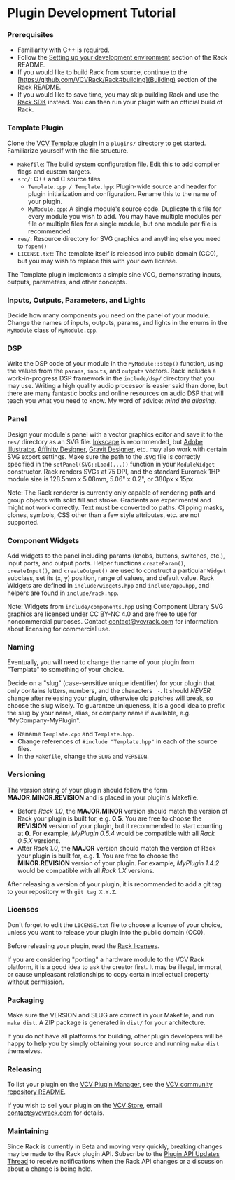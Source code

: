 # Plugin Development Tutorial

### Prerequisites

- Familiarity with C++ is required.
- Follow the [Setting up your development environment](https://github.com/VCVRack/Rack#setting-up-your-development-environment) section of the Rack README.
- If you would like to build Rack from source, continue to the [https://github.com/VCVRack/Rack#building](Building) section of the Rack README.
- If you would like to save time, you may skip building Rack and use the [Rack SDK](https://github.com/VCVRack/Rack/issues/258#issuecomment-376293898) instead. You can then run your plugin with an official build of Rack.

### Template Plugin

Clone the [VCV Template plugin](https://github.com/VCVRack/Template) in a `plugins/` directory to get started. Familiarize yourself with the file structure.

- `Makefile`: The build system configuration file. Edit this to add compiler flags and custom targets.
- `src/`: C++ and C source files
	- `Template.cpp / Template.hpp`: Plugin-wide source and header for plugin initialization and configuration. Rename this to the name of your plugin.
	- `MyModule.cpp`: A single module's source code. Duplicate this file for every module you wish to add. You may have multiple modules per file or multiple files for a single module, but one module per file is recommended.
- `res/`: Resource directory for SVG graphics and anything else you need to `fopen()`
- `LICENSE.txt`: The template itself is released into public domain (CC0), but you may wish to replace this with your own license.

The Template plugin implements a simple sine VCO, demonstrating inputs, outputs, parameters, and other concepts.

### Inputs, Outputs, Parameters, and Lights

Decide how many components you need on the panel of your module.
Change the names of inputs, outputs, params, and lights in the enums in the `MyModule` class of `MyModule.cpp`.

### DSP

Write the DSP code of your module in the `MyModule::step()` function, using the values from the `params`, `inputs`, and `outputs` vectors.
Rack includes a work-in-progress DSP framework in the `include/dsp/` directory that you may use.
Writing a high quality audio processor is easier said than done, but there are many fantastic books and online resources on audio DSP that will teach you what you need to know.
My word of advice: *mind the aliasing*.

### Panel

Design your module's panel with a vector graphics editor and save it to the `res/` directory as an SVG file.
[Inkscape](https://inkscape.org/en/) is recommended, but [Adobe Illustrator](https://www.adobe.com/products/illustrator.html), [Affinity Designer](https://affinity.serif.com/en-gb/designer/), [Gravit Designer](https://www.designer.io/), etc. may also work with certain SVG export settings.
Make sure the path to the .svg file is correctly specified in the `setPanel(SVG::Load(...))` function in your `ModuleWidget` constructor.
Rack renders SVGs at 75 DPI, and the standard Eurorack 1HP module size is 128.5mm x 5.08mm, 5.06" x 0.2", or 380px x 15px.

Note: The Rack renderer is currently only capable of rendering path and group objects with solid fill and stroke. Gradients are experimental and might not work correctly. Text must be converted to paths. Clipping masks, clones, symbols, CSS other than a few style attributes, etc. are not supported.

### Component Widgets

Add widgets to the panel including params (knobs, buttons, switches, etc.), input ports, and output ports.
Helper functions `createParam()`, `createInput()`, and `createOutput()` are used to construct a particular `Widget` subclass, set its (x, y) position, range of values, and default value.
Rack Widgets are defined in `include/widgets.hpp` and `include/app.hpp`, and helpers are found in `include/rack.hpp`.

Note: Widgets from `include/components.hpp` using Component Library SVG graphics are licensed under CC BY-NC 4.0 and are free to use for noncommercial purposes.
Contact contact@vcvrack.com for information about licensing for commercial use.

### Naming

Eventually, you will need to change the name of your plugin from "Template" to something of your choice.

Decide on a "slug" (case-sensitive unique identifier) for your plugin that only contains letters, numbers, and the characters `_-`.
It should *NEVER* change after releasing your plugin, otherwise old patches will break, so choose the slug wisely.
To guarantee uniqueness, it is a good idea to prefix the slug by your name, alias, or company name if available, e.g. "MyCompany-MyPlugin".

- Rename `Template.cpp` and `Template.hpp`.
- Change references of `#include "Template.hpp"` in each of the source files.
- In the `Makefile`, change the `SLUG` and `VERSION`.

### Versioning

The version string of your plugin should follow the form **MAJOR.MINOR.REVISION** and is placed in your plugin's Makefile.

- Before *Rack 1.0*, the **MAJOR.MINOR** version should match the version of Rack your plugin is built for, e.g. **0.5**.
You are free to choose the **REVISION** version of your plugin, but it recommended to start counting at **0**.
For example, *MyPlugin 0.5.4* would be compatible with all *Rack 0.5.X* versions.
- After *Rack 1.0*, the **MAJOR** version should match the version of Rack your plugin is built for, e.g. **1**.
You are free to choose the **MINOR.REVISION** version of your plugin.
For example, *MyPlugin 1.4.2* would be compatible with all *Rack 1.X* versions.

After releasing a version of your plugin, it is recommended to add a git tag to your repository with `git tag X.Y.Z`.

### Licenses

Don't forget to edit the `LICENSE.txt` file to choose a license of your choice, unless you want to release your plugin into the public domain (CC0).

Before releasing your plugin, read the [Rack licenses](https://github.com/VCVRack/Rack#licenses).

If you are considering "porting" a hardware module to the VCV Rack platform, it is a good idea to ask the creator first.
It may be illegal, immoral, or cause unpleasant relationships to copy certain intellectual property without permission.

### Packaging

Make sure the VERSION and SLUG are correct in your Makefile, and run `make dist`.
A ZIP package is generated in `dist/` for your architecture.

If you do not have all platforms for building, other plugin developers will be happy to help you by simply obtaining your source and running `make dist` themselves.

### Releasing

To list your plugin on the [VCV Plugin Manager](https://vcvrack.com/plugins.html), see the [VCV community repository README](https://github.com/VCVRack/community#for-plugin-developers).

If you wish to sell your plugin on the [VCV Store](https://vcvrack.com/plugins.html), email contact@vcvrack.com for details.

### Maintaining

Since Rack is currently in Beta and moving very quickly, breaking changes may be made to the Rack plugin API.
Subscribe to the [Plugin API Updates Thread](https://github.com/VCVRack/Rack/issues/258) to receive notifications when the Rack API changes or a discussion about a change is being held.
